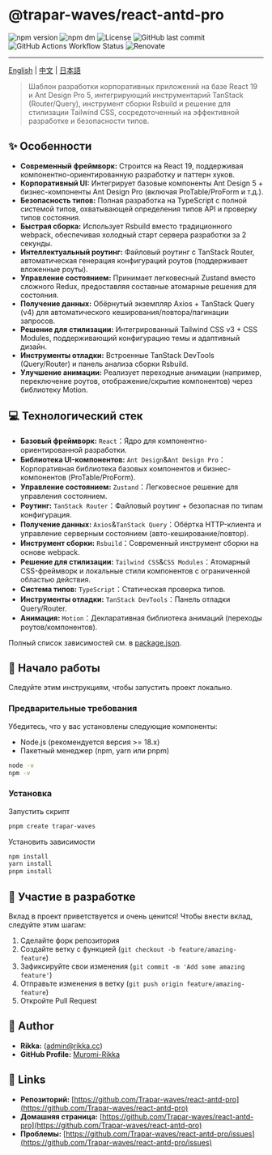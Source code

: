 # @trapar-waves/react-antd-pro

![npm version](https://img.shields.io/npm/v/@trapar-waves/react-antd-pro)
![npm dm](https://img.shields.io/npm/dm/@trapar-waves/react-antd-pro)
![License](https://img.shields.io/github/license/Trapar-waves/react-antd-pro)
![GitHub last commit](https://img.shields.io/github/last-commit/Trapar-waves/react-antd-pro)
![GitHub Actions Workflow Status](https://img.shields.io/github/actions/workflow/status/Trapar-waves/react-antd-pro/release.yml)
![Renovate](https://img.shields.io/badge/renovate-enabled-blue)

---

[English](../README.md) | [中文](/readme/README-CN.md) | [日本語](/readme/README-JP.md)

> Шаблон разработки корпоративных приложений на базе React 19 и Ant Design Pro 5, интегрирующий инструментарий TanStack (Router/Query), инструмент сборки Rsbuild и решение для стилизации Tailwind CSS, сосредоточенный на эффективной разработке и безопасности типов.

## ✨ Особенности

- **Современный фреймворк:** Строится на React 19, поддерживая компонентно-ориентированную разработку и паттерн хуков.
- **Корпоративный UI:** Интегрирует базовые компоненты Ant Design 5 + бизнес-компоненты Ant Design Pro (включая ProTable/ProForm и т.д.).
- **Безопасность типов:** Полная разработка на TypeScript с полной системой типов, охватывающей определения типов API и проверку типов состояния.
- **Быстрая сборка:** Использует Rsbuild вместо традиционного webpack, обеспечивая холодный старт сервера разработки за 2 секунды.
- **Интеллектуальный роутинг:** Файловый роутинг с TanStack Router, автоматическая генерация конфигураций роутов (поддерживает вложенные роуты).
- **Управление состоянием:** Принимает легковесный Zustand вместо сложного Redux, предоставляя составные атомарные решения для состояния.
- **Получение данных:** Обёрнутый экземпляр Axios + TanStack Query (v4) для автоматического кеширования/повтора/пагинации запросов.
- **Решение для стилизации:** Интегрированный Tailwind CSS v3 + CSS Modules, поддерживающий конфигурацию темы и адаптивный дизайн.
- **Инструменты отладки:** Встроенные TanStack DevTools (Query/Router) и панель анализа сборки Rsbuild.
- **Улучшение анимации:** Реализует переходные анимации (например, переключение роутов, отображение/скрытие компонентов) через библиотеку Motion.

## 💻 Технологический стек

- **Базовый фреймворк:** `React`：Ядро для компонентно-ориентированной разработки.
- **Библиотека UI-компонентов:** `Ant Design`&`Ant Design Pro`：Корпоративная библиотека базовых компонентов и бизнес-компонентов (ProTable/ProForm).
- **Управление состоянием:** `Zustand`：Легковесное решение для управления состоянием.
- **Роутинг:** `TanStack Router`：Файловый роутинг + безопасная по типам конфигурация.
- **Получение данных:** `Axios`&`TanStack Query`：Обёртка HTTP-клиента и управление серверным состоянием (авто-кеширование/повтор).
- **Инструмент сборки:** `Rsbuild`：Современный инструмент сборки на основе webpack.
- **Решение для стилизации:** `Tailwind CSS`&`CSS Modules`：Атомарный CSS-фреймворк и локальные стили компонентов с ограниченной областью действия.
- **Система типов:** `TypeScript`：Статическая проверка типов.
- **Инструменты отладки:** `TanStack DevTools`：Панель отладки Query/Router.
- **Анимация:** `Motion`：Декларативная библиотека анимаций (переходы роутов/компонентов).

Полный список зависимостей см. в [package.json](package.json).

## 🚀 Начало работы

Следуйте этим инструкциям, чтобы запустить проект локально.

### Предварительные требования

Убедитесь, что у вас установлены следующие компоненты:

- Node.js (рекомендуется версия >= 18.x)
- Пакетный менеджер (npm, yarn или pnpm)

```bash
node -v
npm -v
```

### Установка

Запустить скрипт

```bash
pnpm create trapar-waves
```

Установить зависимости

```bash
npm install
yarn install
pnpm install
```

## 🤝 Участие в разработке

Вклад в проект приветствуется и очень ценится! Чтобы внести вклад, следуйте этим шагам:

1. Сделайте форк репозитория
2. Создайте ветку с функцией (`git checkout -b feature/amazing-feature`)
3. Зафиксируйте свои изменения (`git commit -m 'Add some amazing feature'`)
4. Отправьте изменения в ветку (`git push origin feature/amazing-feature`)
5. Откройте Pull Request

## 👤 Author

- **Rikka:** (admin@rikka.cc)
- **GitHub Profile:** [Muromi-Rikka](https://github.com/Muromi-Rikka)

## 🔗 Links

- **Репозиторий:** [https://github.com/Trapar-waves/react-antd-pro](https://github.com/Trapar-waves/react-antd-pro)
- **Домашняя страница:** [https://github.com/Trapar-waves/react-antd-pro](https://github.com/Trapar-waves/react-antd-pro)
- **Проблемы:** [https://github.com/Trapar-waves/react-antd-pro/issues](https://github.com/Trapar-waves/react-antd-pro/issues)
